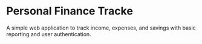 # Personal Finance Tracke
A simple web application to track income, expenses, and savings with basic reporting and user authentication.
